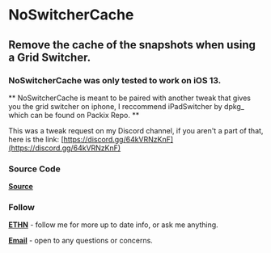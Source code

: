 # NoSwitcherCache

## Remove the cache of the snapshots when using a Grid Switcher.

### NoSwitcherCache was only tested to work on iOS 13.


** NoSwitcherCache is meant to be paired with another tweak that gives you the grid switcher on iphone, I reccommend iPadSwitcher by dpkg_ which can be found on Packix Repo. **

This was a tweak request on my Discord channel, if you aren't a part of that, here is the link: [https://discord.gg/64kVRNzKnF](https://discord.gg/64kVRNzKnF)


### Source Code
[**Source**](https://github.com/nahtedetihw/NoSwitcherCache)


### Follow

[**ETHN**](https://twitter.com/ethanwhited) - follow me for more up to date info, or ask me anything.

[**Email**](mailto:ethanwhited2208@gmail.com) - open to any questions or concerns.
